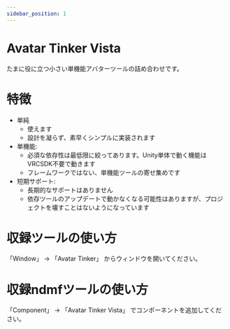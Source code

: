 ```yaml
---
sidebar_position: 1
---
```


# Avatar Tinker Vista

たまに役に立つ小さい単機能アバターツールの詰め合わせです。

# 特徴

- 単純
  - 使えます
  - 設計を凝らず、素早くシンプルに実装されます
- 単機能:
  - 必須な依存性は最低限に絞ってあります。Unity単体で動く機能はVRCSDK不要で動きます
  - フレームワークではない、単機能ツールの寄せ集めです
- 短期サポート:
  - 長期的なサポートはありません
  - 依存ツールのアップデートで動かなくなる可能性はありますが、プロジェクトを壊すことはないようになっています

# 収録ツールの使い方

「Window」 → 「Avatar Tinker」 からウィンドウを開いてください。

# 収録ndmfツールの使い方

「Component」 → 「Avatar Tinker Vista」 でコンポーネントを追加してください。
